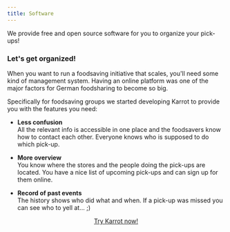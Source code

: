 ```yaml
---
title: Software
---
```


<div class="sample-content"><div class="info-box"><div class="fa fa-box fa-file-code-o float-left"></div><p>We provide free and open source software for you to organize your pick-ups!</p></div></div>

### Let's get organized!
When you want to run a foodsaving initiative that scales, you'll need some kind of management system. Having an online platform was one of the major factors for German foodsharing to become so big.

Specifically for foodsaving groups we started developing Karrot to provide you with the features you need:

* **Less confusion** <br> All the relevant info is accessible in one place and the foodsavers know how to contact each other. Everyone knows who is supposed to do which pick-up.

* **More overview** <br> You know where the stores and the people doing the pick-ups are located. You have a nice list of upcoming pick-ups and can sign up for them online.

* **Record of past events** <br> The history shows who did what and when. If a pick-up was missed you can see who to yell at... ;)

<div align="center"><p><a href="https://foodsaving.world" target="_blank" class="button">Try Karrot now!</a></p></div>
